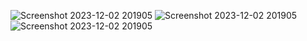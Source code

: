 ![Screenshot 2023-12-02 201905](https://github.com/abhinab-choudhury/Programming_Assignment_3_SEM_1/assets/132006996/34e24928-0455-4485-8c12-02e4356faf46)
![Screenshot 2023-12-02 201905](https://github.com/abhinab-choudhury/Programming_Assignment_3_SEM_1/assets/132006996/48d3ca46-52e7-403a-a443-c9b2d5e887a4)
![Screenshot 2023-12-02 201905](https://github.com/abhinab-choudhury/Programming_Assignment_3_SEM_1/assets/132006996/b4a3e704-32fe-4e7f-bf51-991a930103b9)
